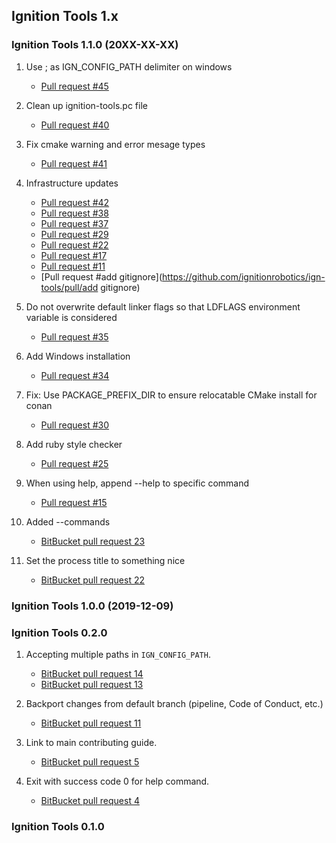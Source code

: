 ## Ignition Tools 1.x

### Ignition Tools 1.1.0 (20XX-XX-XX)

1. Use ; as IGN_CONFIG_PATH delimiter on windows
    * [Pull request #45](https://github.com/ignitionrobotics/ign-tools/pull/45)

1. Clean up ignition-tools.pc file
    * [Pull request #40](https://github.com/ignitionrobotics/ign-tools/pull/40)

1. Fix cmake warning and error mesage types
    * [Pull request #41](https://github.com/ignitionrobotics/ign-tools/pull/41)

1. Infrastructure updates
    * [Pull request #42](https://github.com/ignitionrobotics/ign-tools/pull/42)
    * [Pull request #38](https://github.com/ignitionrobotics/ign-tools/pull/38)
    * [Pull request #37](https://github.com/ignitionrobotics/ign-tools/pull/37)
    * [Pull request #29](https://github.com/ignitionrobotics/ign-tools/pull/29)
    * [Pull request #22](https://github.com/ignitionrobotics/ign-tools/pull/22)
    * [Pull request #17](https://github.com/ignitionrobotics/ign-tools/pull/17)
    * [Pull request #11](https://github.com/ignitionrobotics/ign-tools/pull/11)
    * [Pull request #add gitignore](https://github.com/ignitionrobotics/ign-tools/pull/add gitignore)

1. Do not overwrite default linker flags so that LDFLAGS environment variable is considered
    * [Pull request #35](https://github.com/ignitionrobotics/ign-tools/pull/35)

1. Add Windows installation
    * [Pull request #34](https://github.com/ignitionrobotics/ign-tools/pull/34)

1. Fix: Use PACKAGE_PREFIX_DIR to ensure relocatable CMake install for conan
    * [Pull request #30](https://github.com/ignitionrobotics/ign-tools/pull/30)

1. Add ruby style checker
    * [Pull request #25](https://github.com/ignitionrobotics/ign-tools/pull/25)

1. When using help, append --help to specific command
    * [Pull request #15](https://github.com/ignitionrobotics/ign-tools/pull/15)

1. Added --commands
    * [BitBucket pull request 23](https://osrf-migration.github.io/ignition-gh-pages/#!/ignitionrobotics/ign-tools/pull-requests/23)

1. Set the process title to something nice
    * [BitBucket pull request 22](https://osrf-migration.github.io/ignition-gh-pages/#!/ignitionrobotics/ign-tools/pull-requests/22)

### Ignition Tools 1.0.0 (2019-12-09)

### Ignition Tools 0.2.0

1.  Accepting multiple paths in `IGN_CONFIG_PATH`.
    * [BitBucket pull request 14](https://osrf-migration.github.io/ignition-gh-pages/#!/ignitionrobotics/ign-tools/pull-requests/14)
    * [BitBucket pull request 13](https://osrf-migration.github.io/ignition-gh-pages/#!/ignitionrobotics/ign-tools/pull-requests/13)

1.  Backport changes from default branch (pipeline, Code of Conduct, etc.)
    * [BitBucket pull request 11](https://osrf-migration.github.io/ignition-gh-pages/#!/ignitionrobotics/ign-tools/pull-requests/11)

1.  Link to main contributing guide.
    * [BitBucket pull request 5](https://osrf-migration.github.io/ignition-gh-pages/#!/ignitionrobotics/ign-tools/pull-requests/5)

1.  Exit with success code 0 for help command.
    * [BitBucket pull request 4](https://osrf-migration.github.io/ignition-gh-pages/#!/ignitionrobotics/ign-tools/pull-requests/4)

### Ignition Tools 0.1.0

